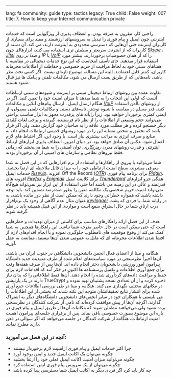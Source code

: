 

---

lang: fa
community: guide
type: tactics
legacy: True
child: False
weight: 007
title: 7. How to keep your Internet communication private

---

راحتی کار، مقرون به صرفه بودن، و انعطاف پذیری از ویژگیهایی است که خدمات اینترنتی چون ایمیل و پیام فوری را تبدیل به سرویسهای ارزشمند و مفید برای بسیاری از کاربران اینترنت حتی آن‌هایی که دسترسی محدودی به اینترنت دارند، می کند. آن دسته از کاربران که از اینترنت سریعتر و مطمئن تری استفاده می کنند، ابزارهاای چون [*Skype*](glossary#Skype) ، [*Jitsi*](https://jitsi.org/) و *صدا بر روی IP*  یا [*VoIP*](glossary#VoIP) را که از همان خصوصیات برخوردارند، بیشتر مورد استفاده قرار میدهند. جای تأسف اینجاست که این نوع خدمات دیجیتالی در مقایسه با همتاهای سنتی خود به لحاظ مراقبت از حریم خصوصی و حفاظت از اطلاعات محرمانه کاربران، کمتر قابل اعتمادند. البته این مساله، موضوع تازه‌ای نیست. اگر کسی تحت نظر باشد، نامه‌هایی که از طریق پست ارسال می شود، مکالمات تلفنی و پیامک ها نیز قبال شنود هستند.

تفاوت عمده بین روشهای ارتباط دیجیتال مبتنی بر اینترنت و شیوه‌های سنتی ارتباطات آنست که اولی این انتخاب را به شما میدهد تا میزان امنیت خود را تعیین کنید. اگر در هنگام ارسال ایمیل . ارسال پیام‌های آنلاین و مکالمات [*VoIP*](glossary#VoIP) از روشهای ناامن استفاده کنید، قدر مسلم در مقایسه با شیوه نوشتن نامه‌های دستی و مکالمات تلفنی معمولی، از ایمنی کمتری برخوردار خواهید بود. زیرا رایانه های پرقدرت مجهز به ابزار مناسب براحتی می‌توانند حجم وسیعی از اطلاعات را از نظر نام فرستنده، گیرنده و برخی لغات کلیدی دیگر جستجو کرده و هر مطلب مورد علاقه را به صاحبان خود گزارش دهند. ولی اگر قرار باشد که تحقیق و تفحص مشابه این را در مورد روشهای قدیمی ارتباطات انجام داد، به منابع و صرف انرژی به مراتب بیشتری نیاز است. با وجود این، اگر احتیاط های لازم اعمال شود، عکس آن صادق خواهد بود. در دنیای امروز، انعطاف پذیری ابزارهای ارتباط اینترنتی و قدرت روشهای مدرن [*رمزنگاری*](glossary#Encryption)، توان امنیتی را به شما می‌بخشد که زمانی فقط نیروهای نظامی و سازمان های امنیتی از آن برخوردار بودند.
 
شما می‌توانید با پیروی از راهکارها و استفاده از نرم افزارهایی که در این فصل به شما معرفی میشوند، سطح امنیت ارتباطی خود را به میزان قابل ملاحظه ای ارتقا بخشید. خدمات ایمیل [*RiseUp*](glossary#RiseUp)، افزونه Off the Record ([*OTR*](glossary#OTR)) برای برنامه پیام فوری [*Pidgin*](glossary#Pidgin)، افزونه های [*Firefox*](glossary#Firefox) و [*Enigmail*](glossary#Enigmail) برای کلاینت ایمیل [*Thunderbird*](glossary#Thunderbird) همگی جزو ابزارهای قدرتمند و عالی در این زمینه می باشند اما حتی استفاده از این ابزار نیز نمی‌تواند هیچ‌گاه نمی‌تواند امنیت حریم شخصی یک مکالمه معین را بطور صددرصد تضمین کند. باید توجه داشته باشید که همواره خطراتی وجود دارند که ممکن است از نظر دور مانده باشند، به عنوان مثال عدم آگاهی از وجود یک نرم‌افزار [*keylogger*](glossary#Keylogger) در رایانه شما، یا فردی که پشت درب ارتاق شما در حال استراق سمع است و مواردی از این قبیل همیشه باید در نظر گرفته شوند.

هدف از این فصل ارائه راهکارهای مناسب برای کاستن از میزان تهدیدات و خطرهایی است که حتی ممکن است در حال حاصر متوجه شما نباشد. این راهکارها همچنین به شما کمک می‌کند از وقوع موقعیت های نامطلوب جلوگیری نموده و با انجام اقدام‌های لازم از افشا شدن اطلاعات محرمانه ای که مایل به عمومی شدن آن‌ها نیستید، ممانعت به عمل آورید. 



<div class="background" markdown="1">
هنگامه و مینا از اعضای فعال انجمن دانشجویی دانشگاهی در جنوب ایران می باشند. آن‌ها اخیراً نظرسنجی در مورد سیاست‌های اعلام شده از طرف مدیدیت جدید دانشگاه پیرامون امور ورزشی دانشجویان دختر انجام داده اند. آن‌ها پس از صرف هفته‌ها وقت برای جمع آوری اطلاعات و تکمیل پرسشنامه ها اکنون در فکر آنند که اقدامات لازم برای حفظ و مراقبت داده‌های گردآوری شده را انجام دهند. آن‌ها فقط اطلاعاتی را که بدان نیاز دارند در یک پارتیشن TrueCrypt ذخیره کرده و از آن تعدادی نسخه پشتیبان تهیه نموده و در مکانهای مختلف نگهداری می کنند. هنگامه و مینا در طی بررسی اطلاعات جمع آوری شده برای انتشار نتایج تحقیقاتشان متوجه این نکته شدند که بخشی از این اطلاعات را می بایستی با همکاران خود در سایر انجمن‌های دانشجویی دانشگاه‌های دیگر به اشتراک گذارند. اگرچه آن‌ها از پیش موافقت کرده‌اند که نامی از شرکت کنندگان در نظرسنجی برده نشود ولی می‌خواهند مطمئن شوند که مکاتبات آن‌ها از طریق ایمیل و پیام فوری در باره این موضوع بصورت خصوصی باقی بماند. پس از برقراری جلسه‌ای پیرامون اهمیت امنیت ارتباطات، هنگامه از شرکت کنندگان در جلسه می‌خواهد که اگر سوالی در ذهن دارند مطرح نمایند.
</div>


### آنچه در این فصل می آموزید: ###

- چرا اکثر خدمات ایمیل و پیام فوری ازامنیت لازم برخوردار نیستند
- چگونه می‌توان یک اکانت ایمیل جدید و ایمن بوجود آورد
- چگونه می‌توانید میزان امنیت اکانت ایمیل فعلی خود را ارتقا بخشید
- چگونه می‌توان از یک سرویس پیام فوری ایمن استفاده کرد
- چه کار باید کرد اگر فردی دیگر به اکانت ایمیل شما دسترسی پیدا کرده باشد

